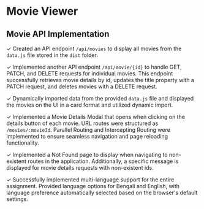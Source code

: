 # Movie Viewer

## Movie API Implementation

✓ Created an API endpoint `/api/movies` to display all movies from the `data.js` file stored in the `dist` folder.

✓ Implemented another API endpoint `/api/movie/{id}` to handle GET, PATCH, and DELETE requests for individual movies. This endpoint successfully retrieves movie details by id, updates the title property with a PATCH request, and deletes movies with a DELETE request.

✓ Dynamically imported data from the provided `data.js` file and displayed the movies on the UI in a card format and utilized dynamic import.

✓ Implemented a Movie Details Modal that opens when clicking on the details button of each movie. URL routes were structured as `/movies/:movieId`. Parallel Routing and Intercepting Routing were implemented to ensure seamless navigation and page reloading functionality.

✓ Implemented a Not Found page to display when navigating to non-existent routes in the application. Additionally, a specific message is displayed for movie details requests with non-existent ids.

✓ Successfully implemented multi-language support for the entire assignment. Provided language options for Bengali and English, with language preference automatically selected based on the browser's default settings.


